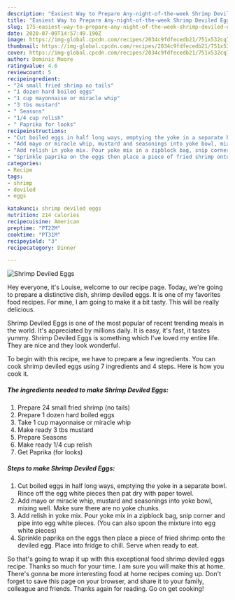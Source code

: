 ```yaml
---
description: "Easiest Way to Prepare Any-night-of-the-week Shrimp Deviled Eggs"
title: "Easiest Way to Prepare Any-night-of-the-week Shrimp Deviled Eggs"
slug: 175-easiest-way-to-prepare-any-night-of-the-week-shrimp-deviled-eggs
date: 2020-07-09T14:57:49.190Z
image: https://img-global.cpcdn.com/recipes/2034c9fdfecedb21/751x532cq70/shrimp-deviled-eggs-recipe-main-photo.jpg
thumbnail: https://img-global.cpcdn.com/recipes/2034c9fdfecedb21/751x532cq70/shrimp-deviled-eggs-recipe-main-photo.jpg
cover: https://img-global.cpcdn.com/recipes/2034c9fdfecedb21/751x532cq70/shrimp-deviled-eggs-recipe-main-photo.jpg
author: Dominic Moore
ratingvalue: 4.6
reviewcount: 5
recipeingredient:
- "24 small fried shrimp no tails"
- "1 dozen hard boiled eggs"
- "1 cup mayonnaise or miracle whip"
- "3 tbs mustard"
- " Seasons"
- "1/4 cup relish"
- " Paprika for looks"
recipeinstructions:
- "Cut boiled eggs in half long ways, emptying the yoke in a separate bowl. Rince off the egg white pieces then pat dry with paper towel."
- "Add mayo or miracle whip, mustard and seasonings into yoke bowl, mixing well. Make sure there are no yoke chunks."
- "Add relish in yoke mix. Pour yoke mix in a zipblock bag, snip corner and pipe into egg white pieces. (You can also spoon the mixture into egg white pieces)"
- "Sprinkle paprika on the eggs then place a piece of fried shrimp onto the deviled egg. Place into fridge to chill. Serve when ready to eat."
categories:
- Recipe
tags:
- shrimp
- deviled
- eggs

katakunci: shrimp deviled eggs 
nutrition: 214 calories
recipecuisine: American
preptime: "PT22M"
cooktime: "PT31M"
recipeyield: "3"
recipecategory: Dinner

---
```



![Shrimp Deviled Eggs](https://img-global.cpcdn.com/recipes/2034c9fdfecedb21/751x532cq70/shrimp-deviled-eggs-recipe-main-photo.jpg)

Hey everyone, it's Louise, welcome to our recipe page. Today, we're going to prepare a distinctive dish, shrimp deviled eggs. It is one of my favorites food recipes. For mine, I am going to make it a bit tasty. This will be really delicious.



Shrimp Deviled Eggs is one of the most popular of recent trending meals in the world. It's appreciated by millions daily. It is easy, it's fast, it tastes yummy. Shrimp Deviled Eggs is something which I've loved my entire life. They are nice and they look wonderful.


To begin with this recipe, we have to prepare a few ingredients. You can cook shrimp deviled eggs using 7 ingredients and 4 steps. Here is how you cook it.

<!--inarticleads1-->

##### The ingredients needed to make Shrimp Deviled Eggs:

1. Prepare 24 small fried shrimp (no tails)
1. Prepare 1 dozen hard boiled eggs
1. Take 1 cup mayonnaise or miracle whip
1. Make ready 3 tbs mustard
1. Prepare  Seasons
1. Make ready 1/4 cup relish
1. Get  Paprika (for looks)




<!--inarticleads2-->

##### Steps to make Shrimp Deviled Eggs:

1. Cut boiled eggs in half long ways, emptying the yoke in a separate bowl. Rince off the egg white pieces then pat dry with paper towel.
1. Add mayo or miracle whip, mustard and seasonings into yoke bowl, mixing well. Make sure there are no yoke chunks.
1. Add relish in yoke mix. Pour yoke mix in a zipblock bag, snip corner and pipe into egg white pieces. (You can also spoon the mixture into egg white pieces)
1. Sprinkle paprika on the eggs then place a piece of fried shrimp onto the deviled egg. Place into fridge to chill. Serve when ready to eat.




So that's going to wrap it up with this exceptional food shrimp deviled eggs recipe. Thanks so much for your time. I am sure you will make this at home. There's gonna be more interesting food at home recipes coming up. Don't forget to save this page on your browser, and share it to your family, colleague and friends. Thanks again for reading. Go on get cooking!
